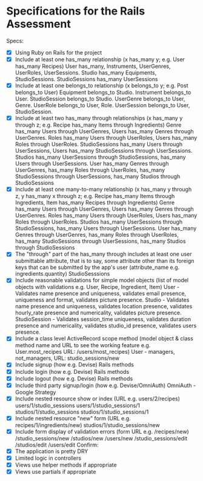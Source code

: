 # Specifications for the Rails Assessment

Specs:
- [x] Using Ruby on Rails for the project
- [x] Include at least one has_many relationship (x has_many y; e.g. User has_many Recipes) 
User has_many, Instruments, UserGenres, UserRoles, UserSessions. 
Studio has_many Equipments, StudioSessions. 
StudioSessions has_many UserSessions
- [x] Include at least one belongs_to relationship (x belongs_to y; e.g. Post belongs_to User)
Equipment belongs_to Studio. Instrument belongs_to User. 
StudioSession belongs_to Studio. 
UserGenre belongs_to User, Genre. 
UserRole belongs_to User, Role. 
UserSession belongs_to User, StudioSession.
- [x] Include at least two has_many through relationships (x has_many y through z; e.g. Recipe has_many Items through Ingredients)
Genre has_many Users through UserGenres, Users has_many Genres through UserGenres. 
Roles has_many Users through UserRoles, Users has_many Roles through UserRoles. 
StudioSessions has_many Users through UserSessions, Users has_many StudioSessions through UserSessions. 
Studios has_many UserSessions through StudioSessions, has_many Users through UserSessions.
User has_many Genres through UserGenres, has_many Roles through UserRoles, has_many StudioSessions through UserSessions, has_many Studios through StudioSessions
- [x] Include at least one many-to-many relationship (x has_many y through z, y has_many x through z; e.g. Recipe has_many Items through Ingredients, Item has_many Recipes through Ingredients)
Genre has_many Users through UserGenres, Users has_many Genres through UserGenres. 
Roles has_many Users through UserRoles, Users has_many Roles through UserRoles. 
Studios has_many UserSessions through StudioSessions, has_many Users through UserSessions.
User has_many Genres through UserGenres, has_many Roles through UserRoles, has_many StudioSessions through UserSessions, has_many Studios through StudioSessions
- [x] The "through" part of the has_many through includes at least one user submittable attribute, that is to say, some attribute other than its foreign keys that can be submitted by the app's user (attribute_name e.g. ingredients.quantity)
StudioSesssions
- [x] Include reasonable validations for simple model objects (list of model objects with validations e.g. User, Recipe, Ingredient, Item)
User - Validates name presence and uniqueness, validates email presence, uniqueness and format, validates picture presence.
Studio - Validates name presence and uniqueness, validates location presence, validates hourly_rate presence and numericality, validates picture presence.
StudioSession - Validates session_time uniqueness, validates duration presence and numericality, validates studio_id presence, validates users presence.
- [x] Include a class level ActiveRecord scope method (model object & class method name and URL to see the working feature e.g. User.most_recipes URL: /users/most_recipes)
User - managers, not_managers, URL: studio_sessions/new
- [x] Include signup (how e.g. Devise)
Rails methods
- [x] Include login (how e.g. Devise)
Rails methods
- [x] Include logout (how e.g. Devise)
Rails methods
- [x] Include third party signup/login (how e.g. Devise/OmniAuth)
OmniAuth - Google Strategy
- [x] Include nested resource show or index (URL e.g. users/2/recipes)
users/1/studio_sessions
users/1/studio_sessions/1
studios/1/studio_sessions
studios/1/studio_sessions/1
- [x] Include nested resource "new" form (URL e.g. recipes/1/ingredients/new)
studios/1/studio_sessions/new
- [x] Include form display of validation errors (form URL e.g. /recipes/new)
/studio_sessions/new
/studios/new
/users/new
/studio_sessions/edit
/studios/edit
/users/edit
Confirm:
- [x] The application is pretty DRY
- [x] Limited logic in controllers
- [x] Views use helper methods if appropriate
- [x] Views use partials if appropriate
